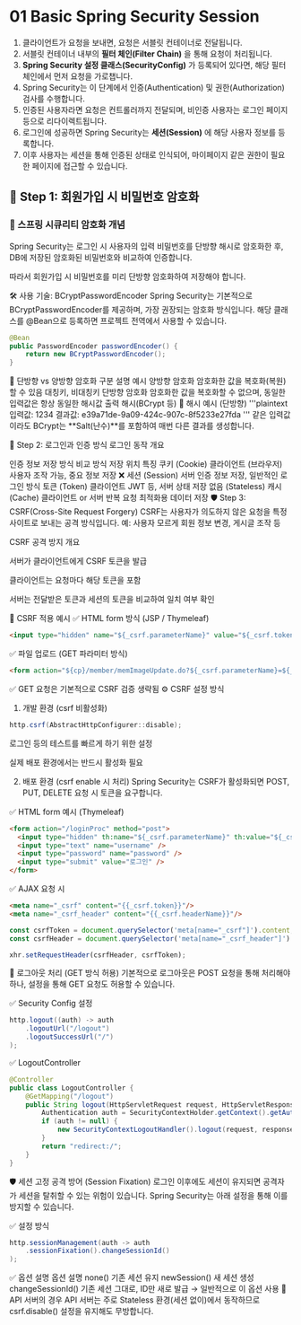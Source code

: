# 01 Basic Spring Security Session

1. 클라이언트가 요청을 보내면, 요청은 서블릿 컨테이너로 전달됩니다.
2. 서블릿 컨테이너 내부의 **필터 체인(Filter Chain)** 을 통해 요청이 처리됩니다.
3. **Spring Security 설정 클래스(SecurityConfig)** 가 등록되어 있다면, 해당 필터 체인에서 먼저 요청을 가로챕니다.
4. Spring Security는 이 단계에서 인증(Authentication) 및 권한(Authorization) 검사를 수행합니다.
5. 인증된 사용자라면 요청은 컨트롤러까지 전달되며, 비인증 사용자는 로그인 페이지 등으로 리다이렉트됩니다.
6. 로그인에 성공하면 Spring Security는 **세션(Session)** 에 해당 사용자 정보를 등록합니다.
7. 이후 사용자는 세션을 통해 인증된 상태로 인식되어, 마이페이지 같은 권한이 필요한 페이지에 접근할 수 있습니다.

## 🧩 Step 1: 회원가입 시 비밀번호 암호화
### 🔐 스프링 시큐리티 암호화 개념
Spring Security는 로그인 시 사용자의 입력 비밀번호를 단방향 해시로 암호화한 후,
DB에 저장된 암호화된 비밀번호와 비교하여 인증합니다.

따라서 회원가입 시 비밀번호를 미리 단방향 암호화하여 저장해야 합니다.

🛠 사용 기술: BCryptPasswordEncoder
Spring Security는 기본적으로 BCryptPasswordEncoder를 제공하며, 가장 권장되는 암호화 방식입니다.
해당 클래스를 @Bean으로 등록하면 프로젝트 전역에서 사용할 수 있습니다.

```java
@Bean
public PasswordEncoder passwordEncoder() {
    return new BCryptPasswordEncoder();
}
```
🔁 단방향 vs 양방향 암호화
구분	설명	예시
양방향 암호화	암호화한 값을 복호화(복원)할 수 있음	대칭키, 비대칭키
단방향 암호화	암호화한 값을 복호화할 수 없으며, 동일한 입력값은 항상 동일한 해시값 출력	해시(BCrypt 등)
🧪 해시 예시 (단방향)
'''plaintext
입력값: 1234
결과값: e39a71de-9a09-424c-907c-8f5233e27fda
'''
같은 입력값이라도 BCrypt는 **Salt(난수)**를 포함하여 매번 다른 결과를 생성합니다.

🔐 Step 2: 로그인과 인증 방식
로그인 동작 개요


인증 정보 저장 방식 비교
방식	저장 위치	특징
쿠키 (Cookie)	클라이언트 (브라우저)	사용자 조작 가능, 중요 정보 저장 ❌
세션 (Session)	서버	인증 정보 저장, 일반적인 로그인 방식
토큰 (Token)	클라이언트	JWT 등, 서버 상태 저장 없음 (Stateless)
캐시 (Cache)	클라이언트 or 서버	반복 요청 최적화용 데이터 저장
🛡️ Step 3: CSRF(Cross-Site Request Forgery)
CSRF는 사용자가 의도하지 않은 요청을 특정 사이트로 보내는 공격 방식입니다.
예: 사용자 모르게 회원 정보 변경, 게시글 조작 등

CSRF 공격 방지 개요


서버가 클라이언트에게 CSRF 토큰을 발급

클라이언트는 요청마다 해당 토큰을 포함

서버는 전달받은 토큰과 세션의 토큰을 비교하여 일치 여부 확인

📌 CSRF 적용 예시
✅ HTML form 방식 (JSP / Thymeleaf)
```html
<input type="hidden" name="${_csrf.parameterName}" value="${_csrf.token}"/>
```
✅ 파일 업로드 (GET 파라미터 방식)
```html
<form action="${cp}/member/memImageUpdate.do?${_csrf.parameterName}=${_csrf.token}" method="post" enctype="multipart/form-data">
```
✅ GET 요청은 기본적으로 CSRF 검증 생략됨
⚙️ CSRF 설정 방식
1. 개발 환경 (csrf 비활성화) 
```java
http.csrf(AbstractHttpConfigurer::disable);
```
로그인 등의 테스트를 빠르게 하기 위한 설정

실제 배포 환경에서는 반드시 활성화 필요

2. 배포 환경 (csrf enable 시 처리)
Spring Security는 CSRF가 활성화되면 POST, PUT, DELETE 요청 시 토큰을 요구합니다.

✅ HTML form 예시 (Thymeleaf)
```html
<form action="/loginProc" method="post">
  <input type="hidden" th:name="${_csrf.parameterName}" th:value="${_csrf.token}" />
  <input type="text" name="username" />
  <input type="password" name="password" />
  <input type="submit" value="로그인" />
</form>
```
✅ AJAX 요청 시
```html
<meta name="_csrf" content="{{_csrf.token}}"/>
<meta name="_csrf_header" content="{{_csrf.headerName}}"/>
```
```javascript
const csrfToken = document.querySelector('meta[name="_csrf"]').content;
const csrfHeader = document.querySelector('meta[name="_csrf_header"]').content;

xhr.setRequestHeader(csrfHeader, csrfToken);
```

🚪 로그아웃 처리 (GET 방식 허용)
기본적으로 로그아웃은 POST 요청을 통해 처리해야 하나, 설정을 통해 GET 요청도 허용할 수 있습니다.

✅ Security Config 설정
```java
http.logout((auth) -> auth
    .logoutUrl("/logout")
    .logoutSuccessUrl("/")
);
```
✅ LogoutController
```java
@Controller
public class LogoutController {
    @GetMapping("/logout")
    public String logout(HttpServletRequest request, HttpServletResponse response) {
        Authentication auth = SecurityContextHolder.getContext().getAuthentication();
        if (auth != null) {
            new SecurityContextLogoutHandler().logout(request, response, auth);
        }
        return "redirect:/";
    }
}
```
🛡️ 세션 고정 공격 방어 (Session Fixation)
로그인 이후에도 세션이 유지되면 공격자가 세션을 탈취할 수 있는 위험이 있습니다.
Spring Security는 아래 설정을 통해 이를 방지할 수 있습니다.



✅ 설정 방식
```java
http.sessionManagement(auth -> auth
    .sessionFixation().changeSessionId()
);
```
✅ 옵션 설명
옵션	설명
none()	기존 세션 유지
newSession()	새 세션 생성
changeSessionId()	기존 세션 그대로, ID만 새로 발급 → 일반적으로 이 옵션 사용
🧪 API 서버의 경우
API 서버는 주로 Stateless 환경(세션 없이)에서 동작하므로
csrf.disable() 설정을 유지해도 무방합니다.
